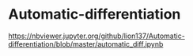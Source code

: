 # Automatic-differentiation
https://nbviewer.jupyter.org/github/lion137/Automatic-differentiation/blob/master/automatic_diff.ipynb
